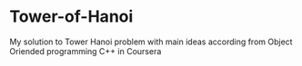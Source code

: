 # Tower-of-Hanoi
My solution to Tower Hanoi problem with main ideas according from Object Oriended programming C++ in Coursera
